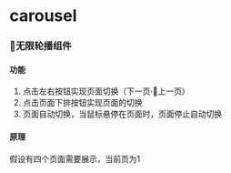 # carousel

### 无限轮播组件

#### 功能
1. 点击左右按钮实现页面切换（下一页·上一页）
2. 点击页面下排按钮实现页面的切换
3. 页面自动切换，当鼠标悬停在页面时，页面停止自动切换

#### 原理

假设有四个页面需要展示，当前页为1


